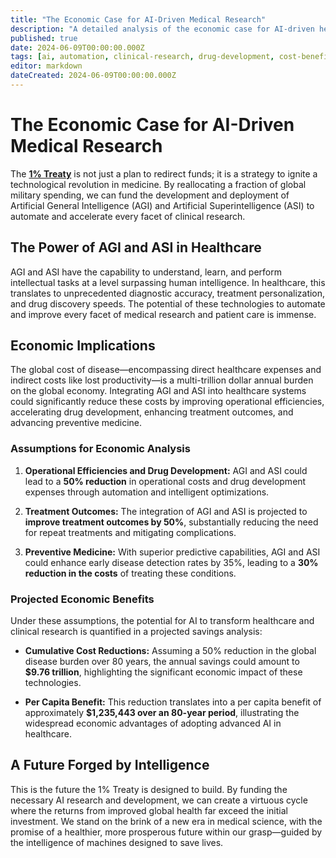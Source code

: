 ```yaml
---
title: "The Economic Case for AI-Driven Medical Research"
description: "A detailed analysis of the economic case for AI-driven health efficiencies, projecting a per capita benefit of over $1.2M over a lifetime and a $9.76 trillion annual reduction in the global disease burden."
published: true
date: 2024-06-09T00:00:00.000Z
tags: [ai, automation, clinical-research, drug-development, cost-benefit, 1-percent-treaty]
editor: markdown
dateCreated: 2024-06-09T00:00:00.000Z
---
```


# The Economic Case for AI-Driven Medical Research

The **[1% Treaty](./strategy/1-percent-treaty.md)** is not just a plan to redirect funds; it is a strategy to ignite a technological revolution in medicine. By reallocating a fraction of global military spending, we can fund the development and deployment of Artificial General Intelligence (AGI) and Artificial Superintelligence (ASI) to automate and accelerate every facet of clinical research.

## The Power of AGI and ASI in Healthcare

AGI and ASI have the capability to understand, learn, and perform intellectual tasks at a level surpassing human intelligence. In healthcare, this translates to unprecedented diagnostic accuracy, treatment personalization, and drug discovery speeds. The potential of these technologies to automate and improve every facet of medical research and patient care is immense.

## Economic Implications

The global cost of disease—encompassing direct healthcare expenses and indirect costs like lost productivity—is a multi-trillion dollar annual burden on the global economy. Integrating AGI and ASI into healthcare systems could significantly reduce these costs by improving operational efficiencies, accelerating drug development, enhancing treatment outcomes, and advancing preventive medicine.

### Assumptions for Economic Analysis

1.  **Operational Efficiencies and Drug Development:** AGI and ASI could lead to a **50% reduction** in operational costs and drug development expenses through automation and intelligent optimizations.

2.  **Treatment Outcomes:** The integration of AGI and ASI is projected to **improve treatment outcomes by 50%**, substantially reducing the need for repeat treatments and mitigating complications.

3.  **Preventive Medicine:** With superior predictive capabilities, AGI and ASI could enhance early disease detection rates by 35%, leading to a **30% reduction in the costs** of treating these conditions.

### Projected Economic Benefits

Under these assumptions, the potential for AI to transform healthcare and clinical research is quantified in a projected savings analysis:

- **Cumulative Cost Reductions:** Assuming a 50% reduction in the global disease burden over 80 years, the annual savings could amount to **$9.76 trillion**, highlighting the significant economic impact of these technologies.

- **Per Capita Benefit:** This reduction translates into a per capita benefit of approximately **$1,235,443 over an 80-year period**, illustrating the widespread economic advantages of adopting advanced AI in healthcare.

## A Future Forged by Intelligence

This is the future the 1% Treaty is designed to build. By funding the necessary AI research and development, we can create a virtuous cycle where the returns from improved global health far exceed the initial investment. We stand on the brink of a new era in medical science, with the promise of a healthier, more prosperous future within our grasp—guided by the intelligence of machines designed to save lives.
